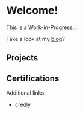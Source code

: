# Welcome!

This is a Work-in-Progress...

Take a look at my [blog](https://coder-rg.github.io/blog/)?

## Projects

## Certifications

Additional links:
- [credly](https://www.credly.com/users/rishabh-goel.6420cb0e)

